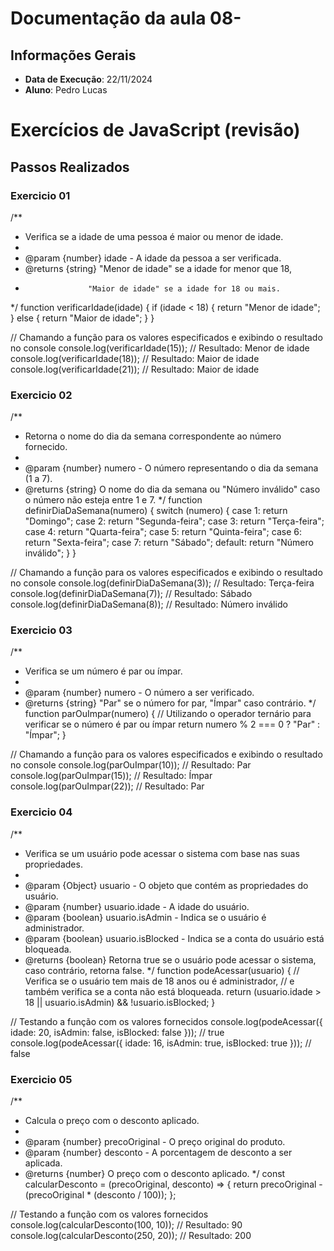 # Documentação da aula 08- 

## Informações Gerais
- **Data de Execução**: 22/11/2024
- **Aluno**: Pedro Lucas
# Exercícios de JavaScript (revisão)


## Passos Realizados


### Exercicio 01

/**
 * Verifica se a idade de uma pessoa é maior ou menor de idade.
 *
 * @param {number} idade - A idade da pessoa a ser verificada.
 * @returns {string} "Menor de idade" se a idade for menor que 18, 
 *                   "Maior de idade" se a idade for 18 ou mais.
 */
function verificarIdade(idade) {
    if (idade < 18) {
        return "Menor de idade";
    } else {
        return "Maior de idade";
    }
}

// Chamando a função para os valores especificados e exibindo o resultado no console
console.log(verificarIdade(15));  // Resultado: Menor de idade
console.log(verificarIdade(18));  // Resultado: Maior de idade
console.log(verificarIdade(21));  // Resultado: Maior de idade


### Exercicio 02

/**
 * Retorna o nome do dia da semana correspondente ao número fornecido.
 *
 * @param {number} numero - O número representando o dia da semana (1 a 7).
 * @returns {string} O nome do dia da semana ou "Número inválido" caso o número não esteja entre 1 e 7.
 */
function definirDiaDaSemana(numero) {
    switch (numero) {
        case 1:
            return "Domingo";
        case 2:
            return "Segunda-feira";
        case 3:
            return "Terça-feira";
        case 4:
            return "Quarta-feira";
        case 5:
            return "Quinta-feira";
        case 6:
            return "Sexta-feira";
        case 7:
            return "Sábado";
        default:
            return "Número inválido";
    }
}

// Chamando a função para os valores especificados e exibindo o resultado no console
console.log(definirDiaDaSemana(3));  // Resultado: Terça-feira
console.log(definirDiaDaSemana(7));  // Resultado: Sábado
console.log(definirDiaDaSemana(8));  // Resultado: Número inválido


### Exercicio 03

/**
 * Verifica se um número é par ou ímpar.
 *
 * @param {number} numero - O número a ser verificado.
 * @returns {string} "Par" se o número for par, "Ímpar" caso contrário.
 */
function parOuImpar(numero) {
    // Utilizando o operador ternário para verificar se o número é par ou ímpar
    return numero % 2 === 0 ? "Par" : "Ímpar";
}

// Chamando a função para os valores especificados e exibindo o resultado no console
console.log(parOuImpar(10));  // Resultado: Par
console.log(parOuImpar(15));  // Resultado: Ímpar
console.log(parOuImpar(22));  // Resultado: Par


### Exercicio 04

/**
 * Verifica se um usuário pode acessar o sistema com base nas suas propriedades.
 *
 * @param {Object} usuario - O objeto que contém as propriedades do usuário.
 * @param {number} usuario.idade - A idade do usuário.
 * @param {boolean} usuario.isAdmin - Indica se o usuário é administrador.
 * @param {boolean} usuario.isBlocked - Indica se a conta do usuário está bloqueada.
 * @returns {boolean} Retorna true se o usuário pode acessar o sistema, caso contrário, retorna false.
 */
function podeAcessar(usuario) {
    // Verifica se o usuário tem mais de 18 anos ou é administrador,
    // e também verifica se a conta não está bloqueada.
    return (usuario.idade > 18 || usuario.isAdmin) && !usuario.isBlocked;
}

// Testando a função com os valores fornecidos
console.log(podeAcessar({ idade: 20, isAdmin: false, isBlocked: false })); // true
console.log(podeAcessar({ idade: 16, isAdmin: true, isBlocked: true }));  // false


### Exercicio 05

/**
 * Calcula o preço com o desconto aplicado.
 *
 * @param {number} precoOriginal - O preço original do produto.
 * @param {number} desconto - A porcentagem de desconto a ser aplicada.
 * @returns {number} O preço com o desconto aplicado.
 */
const calcularDesconto = (precoOriginal, desconto) => {
    return precoOriginal - (precoOriginal * (desconto / 100));
};

// Testando a função com os valores fornecidos
console.log(calcularDesconto(100, 10));  // Resultado: 90
console.log(calcularDesconto(250, 20));  // Resultado: 200
